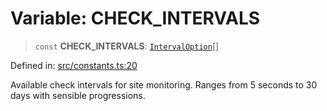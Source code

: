 # Variable: CHECK\_INTERVALS

> `const` **CHECK\_INTERVALS**: [`IntervalOption`](../interfaces/IntervalOption.md)[]

Defined in: [src/constants.ts:20](https://github.com/Nick2bad4u/Uptime-Watcher/blob/dca5483e793478722cd3e6e125cafcec5fc771f0/src/constants.ts#L20)

Available check intervals for site monitoring.
Ranges from 5 seconds to 30 days with sensible progressions.
